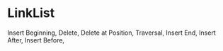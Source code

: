 # LinkList
  Insert Beginning,
  Delete,
  Delete at Position,
  Traversal,
  Insert End,
  Insert After,
  Insert Before,
  
  
